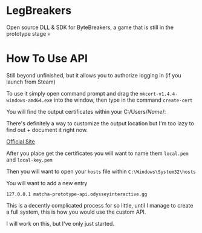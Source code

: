 # LegBreakers
 Open source DLL & SDK for ByteBreakers, a game that is still in the prototype stage 💀


# How To Use API

Still beyond unfinished, but it allows you to authorize logging in (if you launch from Steam)

To use it simply open command prompt and drag the ``mkcert-v1.4.4-windows-amd64.exe`` into the window, then type in the command ``create-cert``

You will find the output certificates within your C:/Users/*Name*/: 

There's definitely a way to customize the output location but I'm too lazy to find out + document it right now.

[Official Site](https://github.com/FiloSottile/mkcert?tab=readme-ov-file)

After you place get the certificates you will want to name them ``local.pem`` and ``local-key.pem``

Then you will want to open your ``hosts`` file within ``C:\Windows\System32\hosts``

You will want to add a new entry 

``127.0.0.1 matcha-prototype-api.odysseyinteractive.gg``

This is a decently complicated process for so little, until I manage to create a full system, this is how you would use the custom API.

I will work on this, but I've only just started.